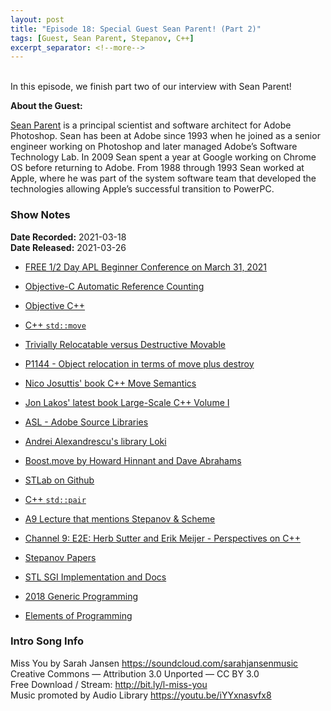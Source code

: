 ```yaml
---
layout: post
title: "Episode 18: Special Guest Sean Parent! (Part 2)"
tags: [Guest, Sean Parent, Stepanov, C++]
excerpt_separator: <!--more-->
---
```


<div id="buzzsprout-player-8216313"></div>
<script src="https://www.buzzsprout.com/1501960/8216313-episode-18-special-guest-sean-parent-part-2.js?container_id=buzzsprout-player-8216313&player=small" type="text/javascript" charset="utf-8"></script>

<br>In this episode, we finish part two of our interview with Sean Parent!

<!--more-->

**About the Guest:**

[Sean Parent](https://twitter.com/seanparent) is a principal scientist and software architect for Adobe Photoshop. Sean has been at Adobe since 1993 when he joined as a senior engineer working on Photoshop and later managed Adobe’s Software Technology Lab. In 2009 Sean spent a year at Google working on Chrome OS before returning to Adobe. From 1988 through 1993 Sean worked at Apple, where he was part of the system software team that developed the technologies allowing Apple’s successful transition to PowerPC.

### Show Notes

**Date Recorded:** 2021-03-18 <br>
**Date Released:** 2021-03-26

* [FREE 1/2 Day APL Beginner Conference on March 31, 2021](https://www.dyalog.com/apl-seeds-user-meetings/aplseeds21.htm)

* [Objective-C Automatic Reference Counting](https://clang.llvm.org/docs/AutomaticReferenceCounting.html)
* [Objective C++](https://stackoverflow.com/questions/3684112/what-is-objective-c#:~:text=Objective%2DC%2B%2B%20is%20Objective%2DC,to%20use%20Objective%2DC%2B%2B.)
* [C++ `std::move`](https://en.cppreference.com/w/cpp/utility/move)
* [Trivially Relocatable versus Destructive Movable](https://quuxplusone.github.io/blog/2018/09/28/trivially-relocatable-vs-destructive-movable/)
* [P1144 - Object relocation in terms of move plus destroy](http://wg21.link/p1144)
* [Nico Josuttis' book C++ Move Semantics](http://www.cppmove.com/)
* [Jon Lakos' latest book Large-Scale C++ Volume I](https://www.amazon.com/Large-Scale-Architecture-Addison-Wesley-Professional-Computing/dp/0201717069/ref=sr_1_3?dchild=1&qid=1616762115&refinements=p_27%3AJohn+Lakos&s=books&sr=1-3)
* [ASL - Adobe Source Libraries](https://stlab.adobe.com/)
* [Andrei Alexandrescu's library Loki](https://github.com/dutor/loki)
* [Boost.move by Howard Hinnant and Dave Abrahams](https://www.boost.org/doc/libs/1_75_0/doc/html/move.html)
* [STLab on Github](https://github.com/stlab)
* [C++ `std::pair`](https://en.cppreference.com/w/cpp/utility/pair)
* [A9 Lecture that mentions Stepanov & Scheme](https://youtu.be/ApLLVY6MZaI)
* [Channel 9: E2E: Herb Sutter and Erik Meijer - Perspectives on C++](https://channel9.msdn.com/Shows/Going+Deep/E2E-Herb-Sutter-and-Erik-Meijer-Perspectives-on-C)
* [Stepanov Papers](http://stepanovpapers.com/)
* [STL SGI Implementation and Docs](https://web.archive.org/web/20171202101253/http://www.sgi.com:80/tech/stl/)
* [2018 Generic Programming](https://www.youtube.com/watch?v=iwJpxWHuZQY)
* [Elements of Programming](http://elementsofprogramming.com/)

### Intro Song Info

Miss You by Sarah Jansen https://soundcloud.com/sarahjansenmusic<br>
Creative Commons — Attribution 3.0 Unported — CC BY 3.0<br>
Free Download / Stream: http://bit.ly/l-miss-you<br>
Music promoted by Audio Library https://youtu.be/iYYxnasvfx8<br>
